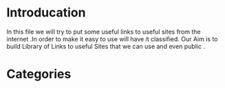 # Introducation

In this file we will try to put some useful links to useful sites from the internet .In order to make it easy to use will have it classified. Our Aim is to build Library of Links to useful Sites that we can use and even public .

# Categories






